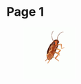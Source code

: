 # Page 1

<figure><img src=".gitbook/assets/dancing_cockroach.gif" alt=""><figcaption></figcaption></figure>
